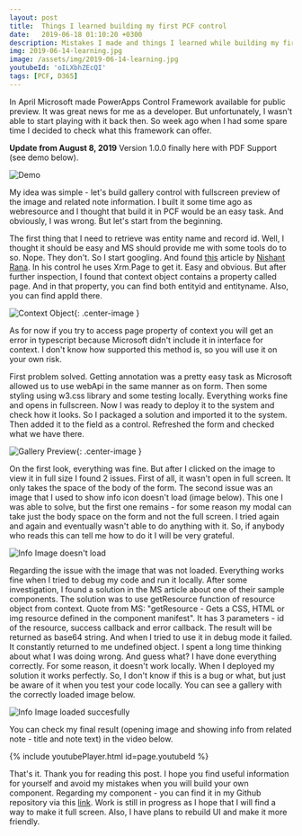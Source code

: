 ```yaml
---
layout: post
title:  Things I learned building my first PCF control
date:   2019-06-18 01:10:20 +0300
description: Mistakes I made and things I learned while building my first PCF control
img: 2019-06-14-learning.jpg
image: /assets/img/2019-06-14-learning.jpg
youtubeId: 'oILXbhZEcQI'
tags: [PCF, D365]
---
```

In April Microsoft made PowerApps Control Framework available for public preview. It was great news for me as a developer. But unfortunately, I wasn't able to start playing with it back then. So week ago when I had some spare time I decided to check what this framework can offer.

**Update from August 8, 2019** Version 1.0.0 finally here with PDF Support (see demo below).

![Demo](https://github.com/OOlashyn/PCF-AttachmentGalleryControl/blob/master/Screenshots/gallery-v1.gif?raw=true)

My idea was simple - let's build gallery control with fullscreen preview of the image and related note information. I built it some time ago as webresource and I thought that build it in PCF would be an easy task. And obviously, I was wrong. But let's start from the beginning.

The first thing that I need to retrieve was entity name and record id. Well, I thought it should be easy and MS should provide me with some tools do to so. Nope. They don't. So I start googling. And found [this][nish-article] article by [Nishant Rana](https://nishantrana.me/). In his control he uses Xrm.Page to get it. Easy and obvious. But after further inspection, I found that context object contains a property called page. And in that property, you can find both entityid and entityname. Also, you can find appId there.

![Context Object]({{site.baseurl}}/assets/img/2019-06-14-page-object.jpg){: .center-image }

As for now if you try to access page property of context you will get an error in typescript because Microsoft didn't include it in interface for context. I don't know how supported this method is, so you will use it on your own risk. 

First problem solved. Getting annotation was a pretty easy task as Microsoft allowed us to use webApi in the same manner as on form. Then some styling using w3.css library and some testing locally. Everything works fine and opens in fullscreen. Now I was ready to deploy it to the system and check how it looks. So I packaged a solution and imported it to the system. Then added it to the field as a control. Refreshed the form and checked what we have there.

![Gallery Preview]({{site.baseurl}}/assets/img/2019-06-14-gallery-first-look.jpg){: .center-image }

On the first look, everything was fine. But after I clicked on the image to view it in full size I found 2 issues. First of all, it wasn't open in full screen. It only takes the space of the body of the form. The second issue was an image that I used to show info icon doesn't load (image below). This one I was able to solve, but the first one remains - for some reason my modal can take just the body space on the form and not the full screen. I tried again and again and eventually wasn't able to do anything with it. So, if anybody who reads this can tell me how to do it I will be very grateful.

![Info Image doesn't load]({{site.baseurl}}/assets/img/2019-06-14-broken-image.jpg)

Regarding the issue with the image that was not loaded. Everything works fine when I tried to debug my code and run it locally. After some investigation, I found a solution in the MS article about one of their sample components. The solution was to use getResource function of resource object from context. Quote from MS: "getResource - Gets a CSS, HTML or img resource defined in the component manifest". It has 3 parameters - id of the resource, success callback and error callback. The result will be returned as base64 string. And when I tried to use it in debug mode it failed. It constantly returned to me undefined object. I spent a long time thinking about what I was doing wrong. And guess what? I have done everything correctly. For some reason, it doesn't work locally. When I deployed my solution it works perfectly. So, I don't know if this is a bug or what, but just be aware of it when you test your code locally. You can see a gallery with the correctly loaded image below.

![Info Image loaded succesfully]({{site.baseurl}}/assets/img/2019-06-14-fixed-image.jpg)

You can check my final result (opening image and showing info from related note - title and note text) in the video below.

{% include youtubePlayer.html id=page.youtubeId %}

That's it. Thank you for reading this post. I hope you find useful information for yourself and avoid my mistakes when you will build your own component.
Regarding my component - you can find it in my Github repository via this [link](https://github.com/OOlashyn/PCF-AttachmentGalleryControl). Work is still in progress as I hope that I will find a way to make it full screen. Also, I have plans to rebuild UI and make it more friendly.

[nish-article]: https://nishantrana.me/2019/06/06/step-by-step-create-a-very-simple-powerapps-custom-component-to-show-the-guid-of-the-record/
